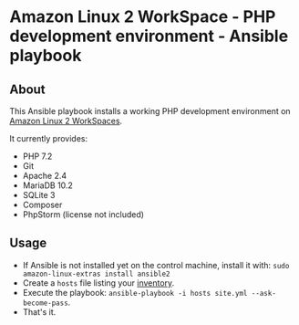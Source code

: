 # Amazon Linux 2 WorkSpace - PHP development environment - Ansible playbook

## About

This Ansible playbook installs a working PHP development environment on
[Amazon Linux 2 WorkSpaces](https://aws.amazon.com/workspaces/).

It currently provides:

* PHP 7.2
* Git
* Apache 2.4
* MariaDB 10.2
* SQLite 3
* Composer
* PhpStorm (license not included)

## Usage

* If Ansible is not installed yet on the control machine, install it with:
  `sudo amazon-linux-extras install ansible2`
* Create a `hosts` file listing your [inventory](https://docs.ansible.com/ansible/latest/user_guide/intro_inventory.html).
* Execute the playbook: `ansible-playbook -i hosts site.yml --ask-become-pass`.
* That's it.
